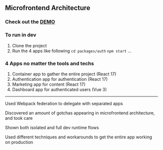 ## Microfrontend Architecture

### Check out the [DEMO](https://dspktaf2erql7.cloudfront.net/)

### To run in dev
1. Clone the project
2. Run the 4 apps like following
`
cd packages/auth
`
`
npm start
` ...

### 4 Apps no matter the tools and techs
1. Container app to gather the entire project (React 17)
2. Authentication app for authentication (React 17)
3. Marketing app for content (React 17)
4. Dashboard app for authenticated users (Vue 3)

___
Used Webpack federation to delegate with separated apps 

Discovered an amount of gotchas appearing in microfrontend architecture, and took care

Shown both isolated and full dev runtime flows

Used different techniques and workarounds to get the entire app working on production
